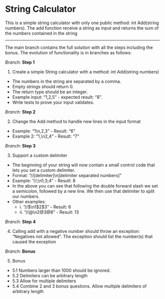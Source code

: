 # String Calculator

This is a simple string calculator with only one public method: int Add(string numbers).
The add function receive a string as input and returns the sum of the numbers contained in the string

---
The main branch contains the full solution with all the steps including the bonus.
The evolution of functionality is in branches as follows:

*Branch:* **Step 1** 

1. Create a simple String calculator with a method: int Add(string numbers)
  - The numbers in the string are separated by a comma.
  - Empty strings should return 0.
  - The return type should be an integer.
  - Example input: “1,2,5” - expected result: “8”.
  - Write tests to prove your input validates.

*Branch:* **Step 2** 

2. Change the Add method to handle new lines in the input format
  - Example: “1\n,2,3” - Result: “6”
  - Example 2: “1,\n2,4” - Result: “7”

*Branch:* **Step 3** 

3. Support a custom delimiter
 - The beginning of your string will now contain a small control code that lets you
    set a custom delimiter.
 - Format: “//[delimiter]\n[delimiter separated numbers]”
 - Example: “//;\n1;3;4” - Result: 8
 - In the above you can see that following the double forward slash we set a
    semicolon, followed by a new line. We then use that delimiter to split our
    numbers.
 - Other examples:
    - i. “//$\n1$2$3” - Result: 6
    - ii. “//@\n2@3@8” - Result: 13

*Branch:* **Step 4** 

4. Calling add with a negative number should throw an exception: “Negatives not allowed”.
    The exception should list the number(s) that caused the exception
    
*Branch:* **Bonus** 

5. Bonus
  - 5.1 Numbers larger than 1000 should be ignored.
  -  5.2 Delimiters can be arbitrary length
  -  5.3 Allow for multiple delimiters 
  -  5.4 Combine 2 and 3 bonus questions. Allow multiple delimiters of arbitrary length

